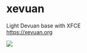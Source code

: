 # xevuan
Light Devuan base with XFCE<br/>
https://xevuan.org

<img src="https://xevuan.org/images/xevuan-1.0.png">
